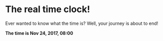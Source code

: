 # The real time clock!

Ever wanted to know what the time is? Well, your journey is about to end!

**The time is Nov 24, 2017, 08:00**